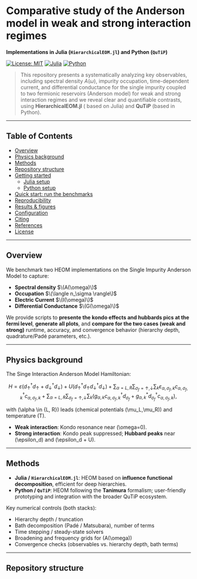 # Comparative study of the Anderson model in weak and strong interaction regimes
**Implementations in Julia (`HierarchicalEOM.jl`) and Python (`QuTiP`)**

[![License: MIT](https://img.shields.io/badge/License-MIT-green.svg)](LICENSE)
[![Julia](https://img.shields.io/badge/Julia-1.10%2B-blue)]()
[![Python](https://img.shields.io/badge/Python-3.10%2B-blue)]()

> This repository presents a systematically analyzing key observables, including spectral density $A(\omega)$, impurity occupation, time-dependent current, and differential conductance for the single impurity coupled to two fermionic reservoirs (Anderson model) for weak and strong interaction regimes and we reveal clear and quantifiable contrasts, using **HierarchicalEOM.jl** ( based on Julia) and **QuTiP** (based in Python).

---

## Table of Contents
- [Overview](#overview)
- [Physics background](#physics-background)
- [Methods](#methods)
- [Repository structure](#repository-structure)
- [Getting started](#getting-started)
  - [Julia setup](#julia-setup)
  - [Python setup](#python-setup)
- [Quick start: run the benchmarks](#quick-start-run-the-benchmarks)
- [Reproducibility](#reproducibility)
- [Results & figures](#results--figures)
- [Configuration](#configuration)
- [Citing](#citing)
- [References](#references)
- [License](#license)

---

## Overview
We benchmark two HEOM implementations on the Single Impurity Anderson Model to capture:
- **Spectral density** $\(A(\omega)\)$
- **Occupation** $\(\langle n_\sigma \rangle\)$
- **Electric Current** $\(I(\omega)\)$
- **Differential Conductance** $\(G(\omega)\)$

We provide scripts to **presente the kondo effects and hubbards pics at the fermi level**, **generate all plots**, and **compare for the two cases (weak and strong)** runtime, accuracy, and convergence behavior (hierarchy depth, quadrature/Padé parameters, etc.).

---

## Physics background
The Singe Interaction Anderson Model Hamiltonian:

$$
H = \varepsilon \left( d_{\uparrow}^\dagger d_{\uparrow} + d_{\downarrow}^{\dagger}
d_{\downarrow} \right) + U \left( d_{\uparrow}^\dagger d_{\uparrow}
d_{\downarrow}^{\dagger} d_{\downarrow} \right) +
\sum_{\alpha = L, R} \sum_{\sigma_f = \uparrow, \downarrow} \sum_k
\varepsilon_{\alpha, \sigma_f, k} c_{\alpha, \sigma_f, k}^\dagger c_{\alpha, \sigma_f, k} +
\sum_{\alpha = L, R} \sum_{\sigma_f = \uparrow, \downarrow} \sum_k \left(
g_{\alpha, k} c_{\alpha, \sigma_f, k}^\dagger d_{\sigma_f} + g_{\alpha, k}^*
d_{\sigma_f}^{\dagger} c_{\alpha, \sigma_f, k} \right),
$$

with \(\alpha \in \{L, R\}\) leads (chemical potentials \(\mu_L,\mu_R\)) and temperature \(T\).
- **Weak interaction**: Kondo resonance near \(\omega=0\).
- **Strong interaction**: Kondo peak suppressed; **Hubbard peaks** near \(\epsilon_d\) and \(\epsilon_d + U\).

---

## Methods
- **Julia / `HierarchicalEOM.jl`**: HEOM based on **influence functional decomposition**, efficient for deep hierarchies.
- **Python / `QuTiP`**: HEOM following the **Tanimura** formalism; user-friendly prototyping and integration with the broader QuTiP ecosystem.

Key numerical controls (both stacks):
- Hierarchy depth / truncation
- Bath decomposition (Padé / Matsubara), number of terms
- Time stepping / steady-state solvers
- Broadening and frequency grids for \(A(\omega)\)
- Convergence checks (observables vs. hierarchy depth, bath terms)

---

## Repository structure

